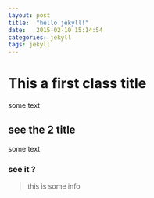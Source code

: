 ```yaml
---
layout: post
title:  "hello jekyll!"
date:   2015-02-10 15:14:54
categories: jekyll
tags: jekyll
---
```


# This a first class title

some text

## see the 2 title

some text

### see it ?

> this is some info
